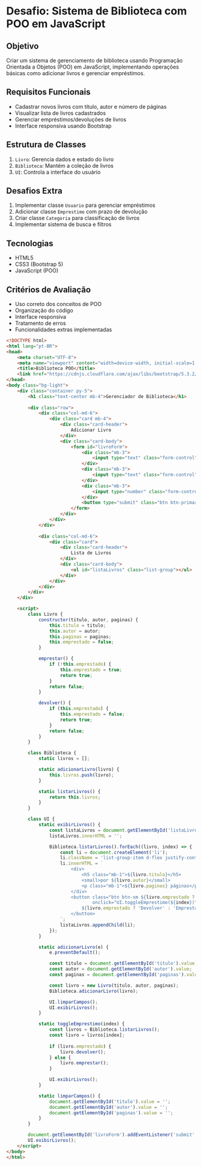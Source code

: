 # Desafio: Sistema de Biblioteca com POO em JavaScript

## Objetivo
Criar um sistema de gerenciamento de biblioteca usando Programação Orientada a Objetos (POO) em JavaScript, implementando operações básicas como adicionar livros e gerenciar empréstimos.

## Requisitos Funcionais
- Cadastrar novos livros com título, autor e número de páginas
- Visualizar lista de livros cadastrados
- Gerenciar empréstimos/devoluções de livros
- Interface responsiva usando Bootstrap

## Estrutura de Classes
1. `Livro`: Gerencia dados e estado do livro
2. `Biblioteca`: Mantém a coleção de livros
3. `UI`: Controla a interface do usuário

## Desafios Extra
1. Implementar classe `Usuario` para gerenciar empréstimos
2. Adicionar classe `Emprestimo` com prazo de devolução
3. Criar classe `Categoria` para classificação de livros
4. Implementar sistema de busca e filtros

## Tecnologias
- HTML5
- CSS3 (Bootstrap 5)
- JavaScript (POO)

## Critérios de Avaliação
- Uso correto dos conceitos de POO
- Organização do código
- Interface responsiva
- Tratamento de erros
- Funcionalidades extras implementadas

```html
<!DOCTYPE html>
<html lang="pt-BR">
<head>
    <meta charset="UTF-8">
    <meta name="viewport" content="width=device-width, initial-scale=1.0">
    <title>Biblioteca POO</title>
    <link href="https://cdnjs.cloudflare.com/ajax/libs/bootstrap/5.3.2/css/bootstrap.min.css" rel="stylesheet">
</head>
<body class="bg-light">
    <div class="container py-5">
        <h1 class="text-center mb-4">Gerenciador de Biblioteca</h1>
        
        <div class="row">
            <div class="col-md-6">
                <div class="card mb-4">
                    <div class="card-header">
                        Adicionar Livro
                    </div>
                    <div class="card-body">
                        <form id="livroForm">
                            <div class="mb-3">
                                <input type="text" class="form-control" id="titulo" placeholder="Título" required>
                            </div>
                            <div class="mb-3">
                                <input type="text" class="form-control" id="autor" placeholder="Autor" required>
                            </div>
                            <div class="mb-3">
                                <input type="number" class="form-control" id="paginas" placeholder="Número de Páginas" required>
                            </div>
                            <button type="submit" class="btn btn-primary">Adicionar Livro</button>
                        </form>
                    </div>
                </div>
            </div>
            
            <div class="col-md-6">
                <div class="card">
                    <div class="card-header">
                        Lista de Livros
                    </div>
                    <div class="card-body">
                        <ul id="listaLivros" class="list-group"></ul>
                    </div>
                </div>
            </div>
        </div>
    </div>

    <script>
        class Livro {
            constructor(titulo, autor, paginas) {
                this.titulo = titulo;
                this.autor = autor;
                this.paginas = paginas;
                this.emprestado = false;
            }

            emprestar() {
                if (!this.emprestado) {
                    this.emprestado = true;
                    return true;
                }
                return false;
            }

            devolver() {
                if (this.emprestado) {
                    this.emprestado = false;
                    return true;
                }
                return false;
            }
        }

        class Biblioteca {
            static livros = [];

            static adicionarLivro(livro) {
                this.livros.push(livro);
            }

            static listarLivros() {
                return this.livros;
            }
        }

        class UI {
            static exibirLivros() {
                const listaLivros = document.getElementById('listaLivros');
                listaLivros.innerHTML = '';

                Biblioteca.listarLivros().forEach((livro, index) => {
                    const li = document.createElement('li');
                    li.className = 'list-group-item d-flex justify-content-between align-items-center';
                    li.innerHTML = `
                        <div>
                            <h5 class="mb-1">${livro.titulo}</h5>
                            <small>por ${livro.autor}</small>
                            <p class="mb-1">${livro.paginas} páginas</p>
                        </div>
                        <button class="btn btn-sm ${livro.emprestado ? 'btn-warning' : 'btn-success'}" 
                                onclick="UI.toggleEmprestimo(${index})">
                            ${livro.emprestado ? 'Devolver' : 'Emprestar'}
                        </button>
                    `;
                    listaLivros.appendChild(li);
                });
            }

            static adicionarLivro(e) {
                e.preventDefault();

                const titulo = document.getElementById('titulo').value;
                const autor = document.getElementById('autor').value;
                const paginas = document.getElementById('paginas').value;

                const livro = new Livro(titulo, autor, paginas);
                Biblioteca.adicionarLivro(livro);

                UI.limparCampos();
                UI.exibirLivros();
            }

            static toggleEmprestimo(index) {
                const livros = Biblioteca.listarLivros();
                const livro = livros[index];
                
                if (livro.emprestado) {
                    livro.devolver();
                } else {
                    livro.emprestar();
                }

                UI.exibirLivros();
            }

            static limparCampos() {
                document.getElementById('titulo').value = '';
                document.getElementById('autor').value = '';
                document.getElementById('paginas').value = '';
            }
        }

        document.getElementById('livroForm').addEventListener('submit', UI.adicionarLivro);
        UI.exibirLivros();
    </script>
</body>
</html>
```
